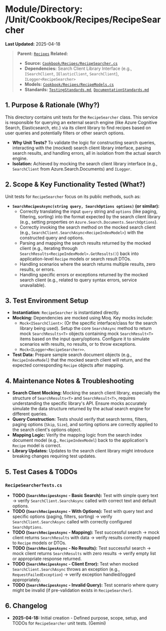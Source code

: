 # Module/Directory: /Unit/Cookbook/Recipes/RecipeSearcher

**Last Updated:** 2025-04-18

> **Parent:** [`Recipes`](../README.md)
> **Related:**
> * **Source:** [`Cookbook/Recipes/RecipeSearcher.cs`](../../../../../Zarichney.Server/Cookbook/Recipes/RecipeSearcher.cs)
> * **Dependencies:** Search Client Library Interface (e.g., `ISearchClient`, `IElasticClient`, `SearchClient`), `ILogger<RecipeSearcher>`
> * **Models:** [`Cookbook/Recipes/RecipeModels.cs`](../../../../../Zarichney.Server/Cookbook/Recipes/RecipeModels.cs)
> * **Standards:** [`TestingStandards.md`](../../../../../Docs/Standards/TestingStandards.md), [`DocumentationStandards.md`](../../../../../Docs/Development/DocumentationStandards.md)

## 1. Purpose & Rationale (Why?)

This directory contains unit tests for the `RecipeSearcher` class. This service is responsible for querying an external search engine (like Azure Cognitive Search, Elasticsearch, etc.) via its client library to find recipes based on user queries and potentially filters or other search options.

* **Why Unit Tests?** To validate the logic for constructing search queries, interacting with the (mocked) search client library interface, parsing search results, and handling errors, all in isolation from the actual search engine.
* **Isolation:** Achieved by mocking the search client library interface (e.g., `SearchClient` from Azure.Search.Documents) and `ILogger`.

## 2. Scope & Key Functionality Tested (What?)

Unit tests for `RecipeSearcher` focus on its public methods, such as:

* **`SearchRecipesAsync(string query, SearchOptions options)` (or similar):**
    * Correctly translating the input `query` string and `options` (like paging, filtering, sorting) into the format expected by the search client library (e.g., setting properties on `Azure.Search.Documents.SearchOptions`).
    * Correctly invoking the search method on the mocked search client (e.g., `SearchClient.SearchAsync<RecipeIndexModel>`) with the constructed query and options.
    * Parsing and mapping the search results returned by the mocked client (e.g., iterating through `SearchResults<RecipeIndexModel>.GetResults()`) back into application-level `Recipe` models or search result DTOs.
    * Handling scenarios where the search returns multiple results, zero results, or errors.
    * Handling specific errors or exceptions returned by the mocked search client (e.g., related to query syntax errors, service unavailable).

## 3. Test Environment Setup

* **Instantiation:** `RecipeSearcher` is instantiated directly.
* **Mocking:** Dependencies are mocked using Moq. Key mocks include:
    * `Mock<ISearchClient>`: (Or the specific interface/class for the search library being used). Setup the core `SearchAsync` method to return mock `SearchResults<T>` objects containing mock `SearchResult<T>` items based on the input query/options. Configure it to simulate scenarios with results, no results, or to throw exceptions.
    * `Mock<ILogger<RecipeSearcher>>`.
* **Test Data:** Prepare sample search document objects (e.g., `RecipeIndexModel`) that the mocked search client will return, and the expected corresponding `Recipe` objects after mapping.

## 4. Maintenance Notes & Troubleshooting

* **Search Client Mocking:** Mocking the search client library, especially the structure of `SearchResults<T>` and `SearchResult<T>`, requires understanding the specific library's API. Ensure mocks accurately simulate the data structure returned by the actual search engine for different queries.
* **Query Construction:** Tests should verify that search terms, filters, paging options (`Skip`, `Size`), and sorting options are correctly applied to the search client's options object.
* **Mapping Logic:** Verify the mapping logic from the search index document model (e.g., `RecipeIndexModel`) back to the application's `Recipe` model is correct.
* **Library Updates:** Updates to the search client library might introduce breaking changes requiring test updates.

## 5. Test Cases & TODOs

### `RecipeSearcherTests.cs`
* **TODO (`SearchRecipesAsync` - Basic Search):** Test with simple query text -> verify `SearchClient.SearchAsync` called with correct text and default options.
* **TODO (`SearchRecipesAsync` - With Options):** Test with query text and specific options (paging, filters, sorting) -> verify `SearchClient.SearchAsync` called with correctly configured `SearchOptions`.
* **TODO (`SearchRecipesAsync` - Mapping):** Test successful search -> mock client returns `SearchResults` with data -> verify results correctly mapped to `Recipe` models or DTOs.
* **TODO (`SearchRecipesAsync` - No Results):** Test successful search -> mock client returns `SearchResults` with zero results -> verify empty list or appropriate response returned.
* **TODO (`SearchRecipesAsync` - Client Error):** Test when mocked `SearchClient.SearchAsync` throws an exception (e.g., `RequestFailedException`) -> verify exception handled/logged appropriately.
* **TODO (`SearchRecipesAsync` - Invalid Query):** Test scenario where query might be invalid (if pre-validation exists in `RecipeSearcher`).

## 6. Changelog

* **2025-04-18:** Initial creation - Defined purpose, scope, setup, and TODOs for `RecipeSearcher` unit tests. (Gemini)

